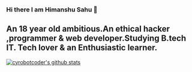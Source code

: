 ### Hi there I am Himanshu Sahu 👋
An 18 year old ambitious.An ethical hacker ,programmer & web developer.Studying B.tech IT.
Tech lover & an Enthusiastic learner.
-----------------------------------------------------------------------------------------------------------------------------------------------------------------------------------
[![cyrobotcoder's github stats](https://github-readme-stats.vercel.app/api?username=himanshuusahu&theme=radical)](https://github.com/anuraghazra/github-readme-stats)

